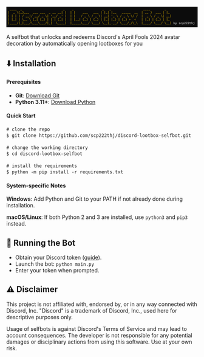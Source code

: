 ![🎁](./image.png)

A selfbot that unlocks and redeems Discord's April Fools 2024 avatar decoration by automatically opening lootboxes for you
## ⬇️ Installation 

#### Prerequisites
- **Git**: [Download Git](https://git-scm.com/)
- **Python 3.11+**: [Download Python](https://www.python.org/downloads/)

#### Quick Start
```console
# clone the repo
$ git clone https://github.com/scp222thj/discord-lootbox-selfbot.git

# change the working directory
$ cd discord-lootbox-selfbot

# install the requirements
$ python -m pip install -r requirements.txt
```

#### System-specific Notes
**Windows**: Add Python and Git to your PATH if not already done during installation.

**macOS/Linux**: If both Python 2 and 3 are installed, use `python3` and `pip3` instead.

## 🤖 Running the Bot
- Obtain your Discord token ([guide](https://www.youtube.com/watch?v=b1SY4zTNnAE)).
- Launch the bot: `python main.py`
- Enter your token when prompted.

## ⚠️ Disclaimer

This project is not affiliated with, endorsed by, or in any way connected with Discord, Inc. "Discord" is a trademark of Discord, Inc., used here for descriptive purposes only. 

Usage of selfbots is against Discord's Terms of Service and may lead to account consequences. The developer is not responsible for any potential damages or disciplinary actions from using this software. Use at your own risk.
